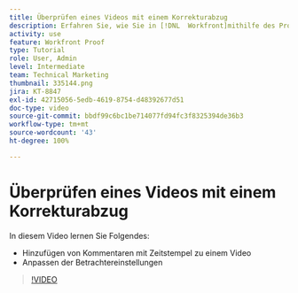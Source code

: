 ```yaml
---
title: Überprüfen eines Videos mit einem Korrekturabzug
description: Erfahren Sie, wie Sie in [!DNL  Workfront]mithilfe des Proofings die Betrachtereinstellungen anpassen und mit Zeitstempel versehene Kommentare zu einem Video hinzufügen können.
activity: use
feature: Workfront Proof
type: Tutorial
role: User, Admin
level: Intermediate
team: Technical Marketing
thumbnail: 335144.png
jira: KT-8847
exl-id: 42715056-5edb-4619-8754-d48392677d51
doc-type: video
source-git-commit: bbdf99c6bc1be714077fd94fc3f8325394de36b3
workflow-type: tm+mt
source-wordcount: '43'
ht-degree: 100%

---
```


# Überprüfen eines Videos mit einem Korrekturabzug

In diesem Video lernen Sie Folgendes:

* Hinzufügen von Kommentaren mit Zeitstempel zu einem Video
* Anpassen der Betrachtereinstellungen

>[!VIDEO](https://video.tv.adobe.com/v/3444231/?quality=12&learn=on&enablevpops=1&captions=ger)

<!--
## Learn more
* Review a video proof
-->
